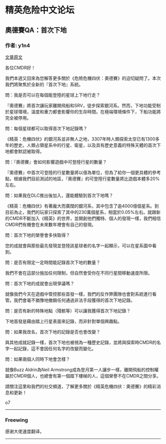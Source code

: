 




精英危险中文论坛
=========







 




奧德賽QA：首次下地
----------




### 作者: y1n4



[文章原文](https://forums.frontier.co.uk/threads/elite-dangerous-odyssey-q-a-first-footfall.564630/)


各位CMDR好！


我們本週又回來為您解答更​​多關於《危險危機四伏：奧德賽》的迫切疑問了。本次我們將聚焦於全新的『首次下地』系統。


問：我是否可以在每個能登陸的星球上下地行走？  

『奧德賽』將首次讓玩家離開飛船和SRV，徒步探索銀河系。然而，下地功能受制於星球環境，溫度和重力都會影響你的生存時間。在極端環境條件下，下船功能將完全被停用。


問：每個星球都可以取得首次下地記錄嗎？  

《精英：危機四伏》的銀河系並非無人之地，3307年時人類探索太空已有1300多年的歷史。人類占領星系中的行星、衛星，以及具有歷史意義的特殊天體的首次下地都會默認被取得。


問：『奧德賽』會如何影響遊戲中可登陸行星的數量？  

『奧德賽』中首次可登陸的行星數量將以億為單位，但為了給你一個更具體的參考點，根據我們目前測試的地區，『奧德賽』的可登陸行星數量將比遊戲本體多20%左右。


問：如果我在DLC推出後加入，還能體驗到首次下地嗎？  

《精英：危機四伏》有著龐大而廣闊的銀河系，其中包含了逾4000億個星系。到目前為止，我們的玩家只探索了其中的230萬個星系，相當於0.05%左右。就跟新的CMDR不斷加入《精英》的世界，並開創他們獨特、個人的發現一樣，我們相信CMDR們有機會在未來數年裡會有自己的發現。


問：首次下地的榮譽會多快取得？  

您的成就會與那些最先發現並登陸該星球者的名字一起顯示，可以在星系圖中看到。


問：是否有限定一定時間能記錄首次下地的數量？  

我們不會在這部分施加任何限制，但自然會受你在不同行星間移動速度所限。


問：首次下地的成就會出現爭議嗎？  

就像我們今天在遊戲中管控那些首發一樣，我們的反作弊團隊也會對系統進行看管。我們會毫不猶豫地撤銷任何通過非法手段獲得的首次下地記錄。


問：是否有新的特殊地點（殘骸等）可以讓我獲得首次下地記錄？  

下地首發是藉由踏上行星表面來記錄，而非針對單個興趣點。


問：如果我改名，首次下地的記錄是否也會改變？  

與其他成就記錄一樣，首次下地也被視為一種歷史記錄，並將與探索時CMDR的名字一起記錄，這不會因任何名字的改變而變化。


問：如果兩個人同時下地會怎樣？  

就像Buzz Aldrin為Neil Armstrong成為登月第一人讓步一樣，離開飛船的控制權屬於CMDR個人，也總會有第一個踏下樓梯的人，這個榮譽不在CMDR之間分享。


請關注這里和我們的社交頻道，了解更多關於《精英危機四伏：奧德賽》的精彩消息和更新！


o7






---



### Freewing



感谢大佬速度翻译。






---










